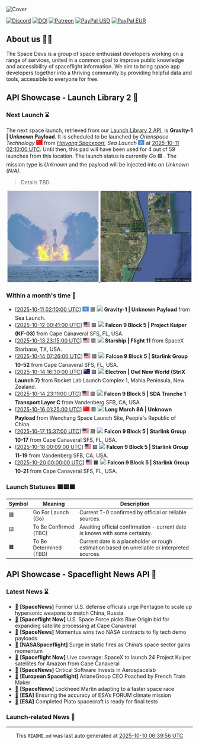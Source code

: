 ![Cover](https://raw.githubusercontent.com/TheSpaceDevs/Tutorials/main/assets/tsd_cover.png)


[![Discord](https://img.shields.io/badge/Discord-%237289DA.svg?style=for-the-badge&logo=discord&logoColor=white)](https://discord.gg/p7ntkNA)
[![DOI](https://img.shields.io/badge/DOI-10.5281/zenodo.15277896-blue.svg?style=for-the-badge)](https://doi.org/10.5281/zenodo.15277896)
[![Patreon](https://img.shields.io/badge/Patreon-F96854?style=for-the-badge&logo=patreon&logoColor=white)](https://www.patreon.com/TheSpaceDevs)
[![PayPal USD](https://img.shields.io/badge/PayPal-00457C?style=for-the-badge&logo=paypal&logoColor=white&label=USD)](https://www.paypal.com/donate/?hosted_button_id=UCPX4EL6E9JFA)
[![PayPal EUR](https://img.shields.io/badge/PayPal-00457C?style=for-the-badge&logo=paypal&logoColor=white&label=EUR)](https://www.paypal.com/donate/?hosted_button_id=5S7MGGWJJBHL6)

## About us 🧑‍🚀
The Space Devs is a group of space enthusiast developers working on a range of
services, united in a common goal to improve public knowledge and accessibility
of spaceflight information. We aim to bring space app developers together into a
thriving community by providing helpful data and tools, accessible to everyone
for free.

## API Showcase - Launch Library 2 🚀

### Next Launch ⌛
The next space launch, retrieved from our
<a href="https://thespacedevs.com/llapi">Launch Library 2 API</a>, is
**Gravity-1 | Unknown Payload**. It is scheduled to be launched by *Orienspace Technology*
<img width="17" src="https://raw.githubusercontent.com/lipis/flag-icons/main/flags/4x3/cn.svg" />
from *<a href="None">Haiyang Spaceport</a>, Sea Launch*
<img width="17" src="https://raw.githubusercontent.com/lipis/flag-icons/main/flags/4x3/un.svg" />
at <a href="https://www.timeanddate.com/worldclock/fixedtime.html?iso=20251011T021000">2025-10-11 02:10:00 UTC</a>.  Until
then, this pad will have been used for 4
out of 59 launches from this location. The launch status is currently
*Go* 🟩 . The mission type is
*Unknown* and the payload will be injected
into *an Unknown
(N/A)*.
<br>
<blockquote>
  Details TBD.
</blockquote>

<p float="left" align="center">
  <a href="None" >
    <img alt="launch-image" width="49%" src="/profile/cache/launch_image.png" />
  </a>
  <a href="None" >
    <img alt="pad-location" width="49%" src="/profile/cache/new_pad_image.png"  />
  </a>
</p>

### Within a month's time 📅
- \[<a href="https://www.timeanddate.com/worldclock/fixedtime.html?iso=20251011T021000">2025-10-11 02:10:00 UTC</a>\]  <img width="17" src="https://raw.githubusercontent.com/lipis/flag-icons/main/flags/4x3/un.svg" /> 🟩  <a href="https://www.google.com/calendar/render?action=TEMPLATE&text=Gravity-1 | Unknown Payload&location=Sea Launch&dates=20251011T021000Z%2F20251011T023200Z"><img border="0" width="15" src="https://upload.wikimedia.org/wikipedia/commons/a/a5/Google_Calendar_icon_%282020%29.svg"></a> **Gravity-1 | Unknown Payload** from Sea Launch.
- \[<a href="https://www.timeanddate.com/worldclock/fixedtime.html?iso=20251012T004100">2025-10-12 00:41:00 UTC</a>\]  <img width="17" src="https://raw.githubusercontent.com/lipis/flag-icons/main/flags/4x3/us.svg" /> 🟩  <a href="https://www.google.com/calendar/render?action=TEMPLATE&text=Falcon 9 Block 5 | Project Kuiper (KF-03)&location=Cape Canaveral SFS, FL, USA&dates=20251012T004100Z%2F20251012T031500Z"><img border="0" width="15" src="https://upload.wikimedia.org/wikipedia/commons/a/a5/Google_Calendar_icon_%282020%29.svg"></a> **Falcon 9 Block 5 | Project Kuiper (KF-03)** from Cape Canaveral SFS, FL, USA.
- \[<a href="https://www.timeanddate.com/worldclock/fixedtime.html?iso=20251013T231500">2025-10-13 23:15:00 UTC</a>\]  <img width="17" src="https://raw.githubusercontent.com/lipis/flag-icons/main/flags/4x3/us.svg" /> 🟩  <a href="https://www.google.com/calendar/render?action=TEMPLATE&text=Starship | Flight 11&location=SpaceX Starbase, TX, USA&dates=20251013T231500Z%2F20251014T003000Z"><img border="0" width="15" src="https://upload.wikimedia.org/wikipedia/commons/a/a5/Google_Calendar_icon_%282020%29.svg"></a> **Starship | Flight 11** from SpaceX Starbase, TX, USA.
- \[<a href="https://www.timeanddate.com/worldclock/fixedtime.html?iso=20251014T072600">2025-10-14 07:26:00 UTC</a>\]  <img width="17" src="https://raw.githubusercontent.com/lipis/flag-icons/main/flags/4x3/us.svg" /> 🟩  <a href="https://www.google.com/calendar/render?action=TEMPLATE&text=Falcon 9 Block 5 | Starlink Group 10-52&location=Cape Canaveral SFS, FL, USA&dates=20251014T072600Z%2F20251014T112600Z"><img border="0" width="15" src="https://upload.wikimedia.org/wikipedia/commons/a/a5/Google_Calendar_icon_%282020%29.svg"></a> **Falcon 9 Block 5 | Starlink Group 10-52** from Cape Canaveral SFS, FL, USA.
- \[<a href="https://www.timeanddate.com/worldclock/fixedtime.html?iso=20251014T163000">2025-10-14 16:30:00 UTC</a>\]  <img width="17" src="https://raw.githubusercontent.com/lipis/flag-icons/main/flags/4x3/nz.svg" /> 🟩  <a href="https://www.google.com/calendar/render?action=TEMPLATE&text=Electron | Owl New World (StriX Launch 7)&location=Rocket Lab Launch Complex 1, Mahia Peninsula, New Zealand&dates=20251014T163000Z%2F20251014T163000Z"><img border="0" width="15" src="https://upload.wikimedia.org/wikipedia/commons/a/a5/Google_Calendar_icon_%282020%29.svg"></a> **Electron | Owl New World (StriX Launch 7)** from Rocket Lab Launch Complex 1, Mahia Peninsula, New Zealand.
- \[<a href="https://www.timeanddate.com/worldclock/fixedtime.html?iso=20251014T231100">2025-10-14 23:11:00 UTC</a>\]  <img width="17" src="https://raw.githubusercontent.com/lipis/flag-icons/main/flags/4x3/us.svg" /> 🟩  <a href="https://www.google.com/calendar/render?action=TEMPLATE&text=Falcon 9 Block 5 | SDA Tranche 1 Transport Layer C&location=Vandenberg SFB, CA, USA&dates=20251014T231100Z%2F20251014T231100Z"><img border="0" width="15" src="https://upload.wikimedia.org/wikipedia/commons/a/a5/Google_Calendar_icon_%282020%29.svg"></a> **Falcon 9 Block 5 | SDA Tranche 1 Transport Layer C** from Vandenberg SFB, CA, USA.
- \[<a href="https://www.timeanddate.com/worldclock/fixedtime.html?iso=20251016T012500">2025-10-16 01:25:00 UTC</a>\]  <img width="17" src="https://raw.githubusercontent.com/lipis/flag-icons/main/flags/4x3/cn.svg" /> 🟩  <a href="https://www.google.com/calendar/render?action=TEMPLATE&text=Long March 8A | Unknown Payload&location=Wenchang Space Launch Site, People&#x27;s Republic of China&dates=20251016T012500Z%2F20251016T015200Z"><img border="0" width="15" src="https://upload.wikimedia.org/wikipedia/commons/a/a5/Google_Calendar_icon_%282020%29.svg"></a> **Long March 8A | Unknown Payload** from Wenchang Space Launch Site, People's Republic of China.
- \[<a href="https://www.timeanddate.com/worldclock/fixedtime.html?iso=20251017T153700">2025-10-17 15:37:00 UTC</a>\]  <img width="17" src="https://raw.githubusercontent.com/lipis/flag-icons/main/flags/4x3/us.svg" /> 🟩  <a href="https://www.google.com/calendar/render?action=TEMPLATE&text=Falcon 9 Block 5 | Starlink Group 10-17&location=Cape Canaveral SFS, FL, USA&dates=20251017T153700Z%2F20251017T193700Z"><img border="0" width="15" src="https://upload.wikimedia.org/wikipedia/commons/a/a5/Google_Calendar_icon_%282020%29.svg"></a> **Falcon 9 Block 5 | Starlink Group 10-17** from Cape Canaveral SFS, FL, USA.
- \[<a href="https://www.timeanddate.com/worldclock/fixedtime.html?iso=20251018T000900">2025-10-18 00:09:00 UTC</a>\]  <img width="17" src="https://raw.githubusercontent.com/lipis/flag-icons/main/flags/4x3/us.svg" /> 🟩  <a href="https://www.google.com/calendar/render?action=TEMPLATE&text=Falcon 9 Block 5 | Starlink Group 11-19&location=Vandenberg SFB, CA, USA&dates=20251018T000900Z%2F20251018T040900Z"><img border="0" width="15" src="https://upload.wikimedia.org/wikipedia/commons/a/a5/Google_Calendar_icon_%282020%29.svg"></a> **Falcon 9 Block 5 | Starlink Group 11-19** from Vandenberg SFB, CA, USA.
- \[<a href="https://www.timeanddate.com/worldclock/fixedtime.html?iso=20251020T000000">2025-10-20 00:00:00 UTC</a>\]  <img width="17" src="https://raw.githubusercontent.com/lipis/flag-icons/main/flags/4x3/us.svg" /> 🟧  <a href="https://www.google.com/calendar/render?action=TEMPLATE&text=Falcon 9 Block 5 | Starlink Group 10-21&location=Cape Canaveral SFS, FL, USA&dates=20251020T000000Z%2F20251020T000000Z"><img border="0" width="15" src="https://upload.wikimedia.org/wikipedia/commons/a/a5/Google_Calendar_icon_%282020%29.svg"></a> **Falcon 9 Block 5 | Starlink Group 10-21** from Cape Canaveral SFS, FL, USA.


### Launch Statuses 🟩🟨🟧
<p align="center">
    <table class="tg">
    <thead>
      <tr>
        <th class="tg-0pky">Symbol</th>
        <th class="tg-0pky">Meaning</th>
        <th class="tg-0pky">Description</th>
      </tr>
    </thead>
    <tbody>
      <tr>
        <td class="tg-0pky">🟩</td>
        <td class="tg-0pky">Go For Launch (Go)</td>
        <td class="tg-0pky">Current T-0 confirmed by official or reliable sources.</td>
      </tr>
      <tr>
        <td class="tg-0pky">🟨</td>
        <td class="tg-0pky">To Be Confirmed (TBC)</td>
        <td class="tg-0pky">Awaiting official confirmation - current date is known with some certainty.</td>
      </tr>
      <tr>
        <td class="tg-0pky">🟧</td>
        <td class="tg-0pky">To Be Determined (TBD)</td>
        <td class="tg-0pky">Current date is a placeholder or rough estimation based on unreliable or interpreted sources.</td>
      </tr>
    </tbody>
    </table>
</p>

## API Showcase - Spaceflight News API 📰

### Latest News ⌛
- <a href="https://spacenews.com/former-u-s-defense-officials-urge-pentagon-to-scale-up-hypersonic-weapons-to-match-china-russia/" >🔗</a> **[SpaceNews]** Former U.S. defense officials urge Pentagon to scale up hypersonic weapons to match China, Russia
- <a href="https://spaceflightnow.com/2025/10/09/u-s-space-force-picks-blue-origin-bid-for-expanding-satellite-processing-at-cape-canaveral/" >🔗</a> **[Spaceflight Now]** U.S. Space Force picks Blue Origin bid for expanding satellite processing at Cape Canaveral
- <a href="https://spacenews.com/momentus-wins-two-nasa-contracts-to-fly-tech-demo-payloads/" >🔗</a> **[SpaceNews]** Momentus wins two NASA contracts to fly tech demo payloads
- <a href="https://www.nasaspaceflight.com/2025/10/china-roundup-202510/" >🔗</a> **[NASASpaceflight]** Surge in static fires as China’s space sector gains momentum
- <a href="https://spaceflightnow.com/2025/10/09/live-coverage-spacex-to-launch-24-project-kuiper-satellites-for-amazon-from-cape-canaveral/" >🔗</a> **[Spaceflight Now]** Live coverage: SpaceX to launch 24 Project Kuiper satellites for Amazon from Cape Canaveral
- <a href="https://spacenews.com/critical-software-invests-in-aerospacelab/" >🔗</a> **[SpaceNews]** Critical Software Invests in Aerospacelab
- <a href="https://europeanspaceflight.com/arianegroup-ceo-poached-by-french-train-maker/" >🔗</a> **[European Spaceflight]** ArianeGroup CEO Poached by French Train Maker
- <a href="https://spacenews.com/lockheed-martin-adapting-to-a-faster-space-race/" >🔗</a> **[SpaceNews]** Lockheed Martin adapting to a faster space race
- <a href="https://www.esa.int/Enabling_Support/Space_Engineering_Technology/Ensuring_the_accuracy_of_ESA_s_FORUM_climate_mission" >🔗</a> **[ESA]** Ensuring the accuracy of ESA’s FORUM climate mission
- <a href="https://www.esa.int/Science_Exploration/Space_Science/Plato/Completed_Plato_spacecraft_is_ready_for_final_tests" >🔗</a> **[ESA]** Completed Plato spacecraft is ready for final tests


### Launch-related News 🚀



<hr>
  <div align="center">
  This <code>README.md</code> was last auto generated at <a href="https://www.timeanddate.com/worldclock/fixedtime.html?iso=20251010T063956">2025-10-10 06:39:56 UTC</a>
  <br>
  <!-- <a href="https://medium.com/@g.h.garrett" target="_blank">Learn to add space launches to your profile here!</a> -->
</div>